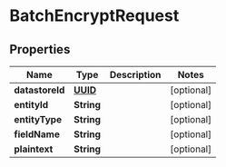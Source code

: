 
# BatchEncryptRequest

## Properties
Name | Type | Description | Notes
------------ | ------------- | ------------- | -------------
**datastoreId** | [**UUID**](UUID.md) |  |  [optional]
**entityId** | **String** |  |  [optional]
**entityType** | **String** |  |  [optional]
**fieldName** | **String** |  |  [optional]
**plaintext** | **String** |  |  [optional]



